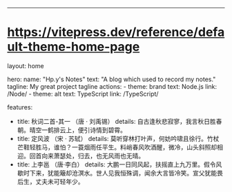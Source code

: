 ---
# https://vitepress.dev/reference/default-theme-home-page
layout: home

hero:
  name: "Hp.y's Notes"
  text: "A blog which used to record my notes."
  tagline: My great project tagline
  actions:
    - theme: brand
      text: Node.js
      link: /Node/
    - theme: alt
      text: TypeScript
      link: /TypeScript/

features:
  - title: 秋词二首-其一 （唐 · 刘禹锡）
    details: 自古逢秋悲寂寥，我言秋日胜春朝。晴空一鹤排云上，便引诗情到碧霄。
  - title: 定风波 （宋 · 苏轼）
    details: 莫听穿林打叶声，何妨吟啸且徐行。竹杖芒鞋轻胜马，谁怕？一蓑烟雨任平生。料峭春风吹酒醒，微冷，山头斜照却相迎。回首向来萧瑟处，归去，也无风雨也无晴。
  - title: 上李邕 （唐·李白）
    details: 大鹏一日同风起，扶摇直上九万里。假令风歇时下来，犹能簸却沧溟水。世人见我恒殊调，闻余大言皆冷笑。宣父犹能畏后生，丈夫未可轻年少。

